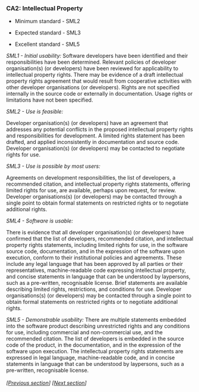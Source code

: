 ### <a name="ca2_intelectual_property"></a>CA2: Intellectual Property

-   Minimum standard - SML2

-   Expected standard - SML3

-   Excellent standard - SML5

*SML1 - Initial usability:* Software developers have been identified and
their responsibilities have been determined. Relevant policies of
developer organisation(s) (or developers) have been reviewed for
applicability to intellectual property rights. There may be evidence of
a draft intellectual property rights agreement that would result from
cooperative activities with other developer organisations (or
developers). Rights are not specified internally in the source code or
externally in documentation. Usage rights or limitations have not been
specified.

*SML2 - Use is feasible:*

Developer organisation(s) (or developers) have an agreement that
addresses any potential conflicts in the proposed intellectual property
rights and responsibilities for development. A limited rights statement
has been drafted, and applied inconsistently in documentation and source
code. Developer organisation(s) (or developers) may be contacted to
negotiate rights for use.

*SML3 - Use is possible by most users:*

Agreements on development responsibilities, the list of developers, a
recommended citation, and intellectual property rights statements,
offering limited rights for use, are available, perhaps upon request,
for review. Developer organisations(s) (or developers) may be contacted
through a single point to obtain formal statements on restricted rights
or to negotiate additional rights.

*SML4 - Software is usable:*

There is evidence that all developer organisation(s) (or developers)
have confirmed that the list of developers, recommended citation, and
intellectual property rights statements, including limited rights for
use, in the software source code, documentation, and in the expression
of the software upon execution, conform to their institutional policies
and agreements. These include any legal language that has been approved
by all parties or their representatives, machine-readable code
expressing intellectual property, and concise statements in language
that can be understood by laypersons, such as a pre-written,
recognisable license. Brief statements are available describing limited
rights, restrictions, and conditions for use. Developer organisations(s)
(or developers) may be contacted through a single point to obtain formal
statements on restricted rights or to negotiate additional rights.

*SML5 - Demonstrable usability:* There are multiple statements embedded
into the software product describing unrestricted rights and any
conditions for use, including commercial and non-commercial use, and the
recommended citation. The list of developers is embedded in the source
code of the product, in the documentation, and in the expression of the
software upon execution. The intellectual property rights statements are
expressed in legal language, machine-readable code, and in concise
statements in language that can be understood by laypersons, such as a
pre-written, recognisable license.\
\
*[[Previous section](#ca1_documentationl)]* *[[Next section](#ca3_extensibility)]*
